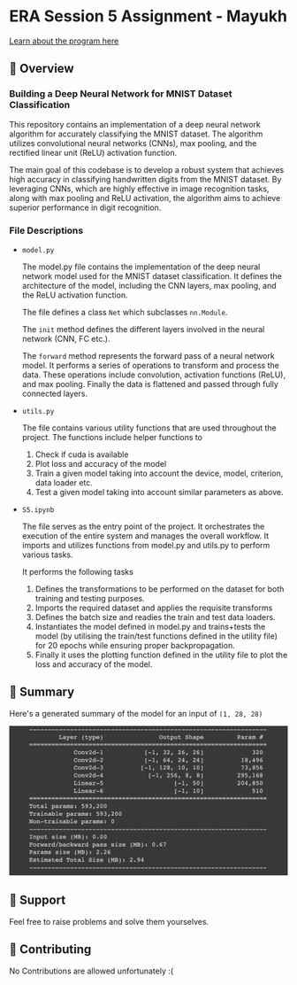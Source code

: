 <!-- markdownlint-disable MD030 -->

# ERA Session 5 Assignment - Mayukh

<a href="https://theschoolof.ai/#programs">Learn about the program here</a>

## 📝 Overview

### Building a Deep Neural Network for MNIST Dataset Classification

This repository contains an implementation of a deep neural network algorithm for accurately classifying the MNIST dataset. The algorithm utilizes convolutional neural networks (CNNs), max pooling, and the rectified linear unit (ReLU) activation function.

The main goal of this codebase is to develop a robust system that achieves high accuracy in classifying handwritten digits from the MNIST dataset. By leveraging CNNs, which are highly effective in image recognition tasks, along with max pooling and ReLU activation, the algorithm aims to achieve superior performance in digit recognition.

### File Descriptions

-   `model.py`

    The model.py file contains the implementation of the deep neural network model used for the MNIST dataset classification. It defines the architecture of the model, including the CNN layers, max pooling, and the ReLU activation function.
    
    The file defines a class `Net` which subclasses `nn.Module`.
    
    The `init` method defines the different layers involved in the neural network (CNN, FC etc.). 
    
    The `forward` method represents the forward pass of a neural network model. It performs a series of operations to transform and process the data. These operations include convolution, activation functions (ReLU), and max pooling. Finally the data is flattened and passed through fully connected layers. 
    
-   `utils.py`

    The file contains various utility functions that are used throughout the project. The functions include helper functions to 
    
    1. Check if cuda is available
    2. Plot loss and accuracy of the model
    3. Train a given model taking into account the device, model, criterion, data loader etc.
    4. Test a given model taking into account similar parameters as above.


-   `S5.ipynb`    
    
    The file serves as the entry point of the project. It orchestrates the execution of the entire system and manages the overall workflow. It imports and utilizes functions from model.py and utils.py to perform various tasks.
    
    It performs the following tasks
    
    1. Defines the transformations to be performed on the dataset for both training and testing purposes.
    2. Imports the required dataset and applies the requisite transforms
    3. Defines the batch size and readies the train and test data loaders.
    4. Instantiates the model defined in model.py and trains+tests the model (by utilising the train/test functions defined in the utility file) for 20 epochs while ensuring proper backpropagation.
    5. Finally it uses the plotting function defined in the utility file to plot the loss and accuracy of the model.

## 🙋 Summary

Here's a generated summary of the model for an input of `(1, 28, 28)`

![Summary](/summary.png)

## 🙋 Support

Feel free to raise problems and solve them yourselves.

## 🙌 Contributing

No Contributions are allowed unfortunately :(
